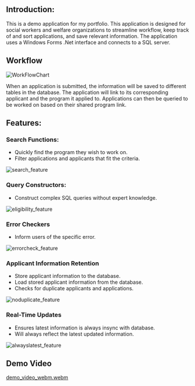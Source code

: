 ## Introduction:

This is a demo application for my portfolio. This application is designed for social workers and welfare organizations to streamline workflow, keep track of and sort applications, and save relevant information. The application uses a Windows Forms .Net interface and connects to a SQL server.

## Workflow

![WorkFlowChart](https://github.com/benhwlcode/WelfareApp/assets/141098928/8f52b778-2df1-484c-ac2e-99691f7d76a7)

When an application is submitted, the information will be saved to different tables in the database. The application will link to its corresponding applicant and the program it applied to. Applications can then be queried to be worked on based on their shared program link. 

## Features:

### Search Functions:
- Quickly find the program they wish to work on.
- Filter applications and applicants that fit the criteria.

![search_feature](https://github.com/benhwlcode/WelfareApp/assets/141098928/b68eb044-2093-40ce-a49c-a43661091dc5)

### Query Constructors:
- Construct complex SQL queries without expert knowledge.

![eligibility_feature](https://github.com/benhwlcode/WelfareApp/assets/141098928/e338d820-a140-4e9c-bdea-90c61b05df64)

### Error Checkers
- Inform users of the specific error.

![errorcheck_feature](https://github.com/benhwlcode/WelfareApp/assets/141098928/cb34201b-f83f-4534-9608-1b979ffda5ea)

### Applicant Information Retention
- Store applicant information to the database.
- Load stored applicant information from the database.
- Checks for duplicate applicants and applications.

![noduplicate_feature](https://github.com/benhwlcode/WelfareApp/assets/141098928/be5e58ba-3ba6-43fd-b640-2ffabc60b33e)

### Real-Time Updates
- Ensures latest information is always insync with database.
- Will always reflect the latest updated information.

![alwayslatest_feature](https://github.com/benhwlcode/WelfareApp/assets/141098928/e66f774e-a48a-4664-9e5a-b824da36896d)

## Demo Video

[demo_video_webm.webm](https://github.com/benhwlcode/WelfareApp/assets/141098928/b03abd94-60d1-47d1-8128-c5cd2650bbe8)










